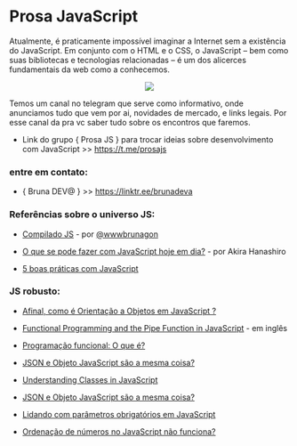# Prosa JavaScript 

Atualmente, é praticamente impossível imaginar a Internet sem a existência do JavaScript. Em conjunto com o HTML e o CSS, o JavaScript – bem como suas bibliotecas e tecnologias relacionadas – é um dos alicerces fundamentais da web como a conhecemos.

<p align="center">
  <img  src="https://dkrn4sk0rn31v.cloudfront.net/2018/03/01133925/javascript.png">
</p>

Temos um canal no telegram que serve  como informativo, onde anunciamos tudo que vem por ai, novidades de mercado, e links legais.  Por esse canal da pra vc saber tudo sobre os encontros que faremos. 

* Link do grupo { Prosa JS } para  trocar ideias sobre desenvolvimento com JavaScript >> https://t.me/prosajs

### entre em contato:
* { Bruna DEV@ } >> https://linktr.ee/brunadeva


### Referências sobre o universo JS:

* [Compilado JS](https://github.com/wwwbrunagon/jsmodernoso/blob/master/README.md) - por [@wwwbrunagon](https://github.com/wwwbrunagon)

* [O que se pode fazer com JavaScript hoje em dia?](https://www.treinaweb.com.br/blog/o-que-se-pode-fazer-com-javascript-hoje-em-dia/) - por  Akira Hanashiro

* [5 boas práticas com JavaScript](https://medium.com/rocketseat/5-boas-pr%C3%A1ticas-com-javascript-603609ee0191)


### JS robusto:

* [Afinal, como é Orientação a Objetos em JavaScript ?](http://wbruno.com.br/javascript-puro/afinal-como-e-orientacao-a-objetos-em-javascript-exemplos/)

* [Functional Programming and the Pipe Function in JavaScript](https://medium.com/better-programming/functional-programming-and-the-pipe-function-in-javascript-c92833052057) - em inglês

* [Programação funcional: O que é?](https://www.alura.com.br/artigos/programacao-funcional-o-que-e)

* [JSON e Objeto JavaScript são a mesma coisa?](https://www.alura.com.br/artigos/json-e-objeto-javascript-sao-a-mesma-coisa)

* [Understanding Classes in JavaScript](https://www.digitalocean.com/community/tutorials/understanding-classes-in-javascript)

* [JSON e Objeto JavaScript são a mesma coisa?](https://www.alura.com.br/artigos/json-e-objeto-javascript-sao-a-mesma-coisa)

* [Lidando com parâmetros obrigatórios em JavaScript](https://www.alura.com.br/artigos/lidando-com-parametros-obrigatorios-em-javascript)

* [Ordenação de números no JavaScript não funciona?](https://www.alura.com.br/artigos/ordenacao-de-numeros-no-javascript-nao-funciona)

